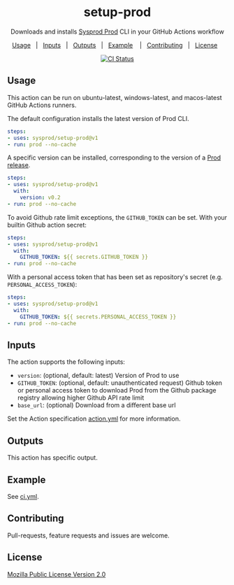 
<div align="center">

# setup-prod

Downloads and installs [Sysprod Prod](https://github.com/sysprod/prod) CLI in your GitHub Actions workflow

[Usage](#usage)&nbsp;&nbsp;&nbsp;|&nbsp;&nbsp;&nbsp;[Inputs](#inputs)&nbsp;&nbsp;&nbsp;|&nbsp;&nbsp;&nbsp;[Outputs](#ouputs)&nbsp;&nbsp;&nbsp;|&nbsp;&nbsp;&nbsp;[Example](#example)&nbsp;&nbsp;&nbsp;
|&nbsp;&nbsp;&nbsp;[Contributing](#contributing)&nbsp;&nbsp;&nbsp;|&nbsp;&nbsp;&nbsp;[License](#license)&nbsp;&nbsp;&nbsp;


[![CI Status](https://github.com/sysprod/setup-prod/workflows/ci/badge.svg)](https://github.com/sysprod/setup-prod/actions)
</div>

## Usage

This action can be run on ubuntu-latest, windows-latest, and macos-latest GitHub Actions runners.

The default configuration installs the latest version of Prod CLI. 
```yaml
steps:
- uses: sysprod/setup-prod@v1
- run: prod --no-cache
```

A specific version can be installed, corresponding to the version of a [Prod release](https://github.com/sysprod/prod/releases).
```yaml
steps:
- uses: sysprod/setup-prod@v1
  with:
    version: v0.2
- run: prod --no-cache
```

To avoid Github rate limit exceptions, the `GITHUB_TOKEN` can be set.
With your builtin Github action secret:
```yaml
steps:
- uses: sysprod/setup-prod@v1
  with:
    GITHUB_TOKEN: ${{ secrets.GITHUB_TOKEN }}
- run: prod --no-cache
```

With a personal access token that has been set as repository's secret (e.g. `PERSONAL_ACCESS_TOKEN`):
```yaml
steps:
- uses: sysprod/setup-prod@v1
  with:
    GITHUB_TOKEN: ${{ secrets.PERSONAL_ACCESS_TOKEN }}
- run: prod --no-cache
```

## Inputs

The action supports the following inputs:

- `version`: (optional, default: latest) Version of Prod to use
- `GITHUB_TOKEN`: (optional, default: unauthenticated request) Github token or personal access token to download Prod from the Github package registry allowing higher Github API rate limit
- `base_url`: (optional) Download from a different base url

Set the Action specification [action.yml](action.yml) for more information.

## Outputs

This action has specific output.

## Example

See [ci.yml](.github/workflows/ci.yml).

## Contributing
Pull-requests, feature requests and issues are welcome.

## License
[Mozilla Public License Version 2.0](LICENSE)

